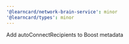 ```yaml
---
'@learncard/network-brain-service': minor
'@learncard/types': minor
---
```


Add autoConnectRecipients to Boost metadata
